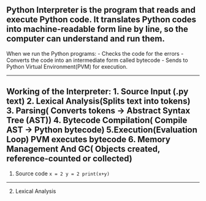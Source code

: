 Python Interpreter is the program that reads and execute Python code. 
It translates Python codes into machine-readable form line by line, so the computer can understand and 
run them.
---
When we run the Python programs:
    - Checks the code for the errors
    - Converts the code into an intermediate form called bytecode
    - Sends to Python Virtual Environment(PVM) for execution.

---
Working of the Interpreter:
    1. Source Input (.py text)
    2. Lexical Analysis(Splits text into tokens)
    3. Parsing( Converts tokens -> Abstract Syntax Tree (AST))
    4. Bytecode Compilation( Compile  AST -> Python bytecode)
    5.Execution(Evaluation Loop) PVM executes bytecode
    6.  Memory Management And GC( Objects created, reference-counted or collected)
---
1. Source code
`
x = 2
y = 2
print(x+y)
`
---

2. Lexical Analysis
